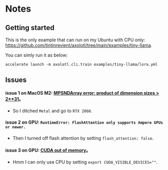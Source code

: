 # Notes

## Getting started

This is the only example that can run on my Ubuntu with CPU only: https://github.com/tintinrevient/axolotl/tree/main/examples/tiny-llama.

You can simly run it as below:

```
accelerate launch -m axolotl.cli.train examples/tiny-llama/lora.yml
```

## Issues

#### issue 1 on MacOS M2: [MPSNDArray error: product of dimension sizes > 2**31](https://github.com/pytorch/pytorch/issues/84039)。

* So I ditched `Metal` and go to `RTX 2060`.

#### issue 2 on GPU: `RuntimeError: FlashAttention only supports Ampere GPUs or newer.`

* Then I turned off flash attention by setting `flash_attention: false`.

#### issue 3 on GPU: [CUDA out of memory](https://github.com/OpenAccess-AI-Collective/axolotl/issues/998)。

* Hmm I can only use CPU by setting `export CUDA_VISIBLE_DEVICES=""`.

